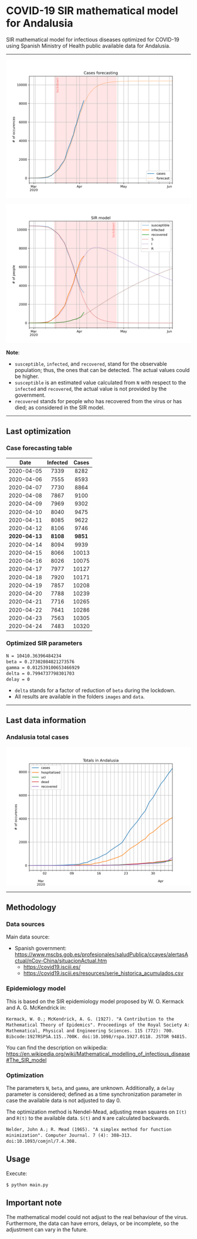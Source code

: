 # COVID-19 SIR mathematical model for Andalusia

SIR mathematical model for infectious diseases optimized for COVID-19 using Spanish Ministry of Health public available data for Andalusia.

-----

![sir-cases](https://github.com/agastalver/sir-covid-19-andalusia/raw/master/images/generated-sir-cases.png "SIR Model Cases")

![sir](https://github.com/agastalver/sir-covid-19-andalusia/raw/master/images/generated-sir.png "SIR Model")

**Note**: 

* `susceptible`, `infected`, and `recovered`, stand for the observable population; thus, the ones that can be detected. The actual values could be higher.
* `susceptible` is an estimated value calculated from `N` with respect to the `infected` and `recovered`, the actual value is not provided by the government.
* `recovered` stands for people who has recovered from the virus or has died; as considered in the SIR model.

-----

## Last optimization

### Case forecasting table

| Date           | Infected | Cases    |
|:--------------:|:--------:|:--------:|
| 2020-04-05     | 7339     | 8282     |
| 2020-04-06     | 7555     | 8593     |
| 2020-04-07     | 7730     | 8864     |
| 2020-04-08     | 7867     | 9100     |
| 2020-04-09     | 7969     | 9302     |
| 2020-04-10     | 8040     | 9475     |
| 2020-04-11     | 8085     | 9622     |
| 2020-04-12     | 8106     | 9746     |
| **2020-04-13** | **8108** | **9851** |
| 2020-04-14     | 8094     | 9939     |
| 2020-04-15     | 8066     | 10013    |
| 2020-04-16     | 8026     | 10075    |
| 2020-04-17     | 7977     | 10127    |
| 2020-04-18     | 7920     | 10171    |
| 2020-04-19     | 7857     | 10208    |
| 2020-04-20     | 7788     | 10239    |
| 2020-04-21     | 7716     | 10265    |
| 2020-04-22     | 7641     | 10286    |
| 2020-04-23     | 7563     | 10305    |
| 2020-04-24     | 7483     | 10320    |

### Optimized SIR parameters

```
N = 10410.36396484234
beta = 0.27302084821273576
gamma = 0.012539100653466929
delta = 0.7994737798301703
delay = 0
```

* `delta` stands for a factor of reduction of `beta` during the lockdown.
* All results are available in the folders `images` and `data`.

-----

## Last data information

### Andalusia total cases

![total](https://github.com/agastalver/sir-covid-19-andalusia/raw/master/images/generated-total.png "Total cases")

-----

## Methodology

### Data sources

Main data source:

* Spanish government: https://www.mscbs.gob.es/profesionales/saludPublica/ccayes/alertasActual/nCov-China/situacionActual.htm
  * https://covid19.isciii.es/
  * https://covid19.isciii.es/resources/serie_historica_acumulados.csv

### Epidemiology model

This is based on the SIR epidemiology model proposed by W. O. Kermack and A. G. McKendrick in:

```
Kermack, W. O.; McKendrick, A. G. (1927). "A Contribution to the Mathematical Theory of Epidemics". Proceedings of the Royal Society A: Mathematical, Physical and Engineering Sciences. 115 (772): 700. Bibcode:1927RSPSA.115..700K. doi:10.1098/rspa.1927.0118. JSTOR 94815.
```

You can find the description on wikipedia: https://en.wikipedia.org/wiki/Mathematical_modelling_of_infectious_disease#The_SIR_model

### Optimization

The parameters `N`, `beta`, and `gamma`, are unknown. Additionally, a `delay` parameter is considered; defined as a time synchronization parameter in case the available data is not adjusted to day 0.

The optimization method is Nendel-Mead, adjusting mean squares on `I(t)` and `R(t)` to the available data. `S(t)` and `N` are calculated backwards.

```
Nelder, John A.; R. Mead (1965). "A simplex method for function minimization". Computer Journal. 7 (4): 308–313. doi:10.1093/comjnl/7.4.308.
```

## Usage

Execute:

```
$ python main.py
```

## Important note

The mathematical model could not adjust to the real behaviour of the virus. Furthermore, the data can have errors, delays, or be incomplete, so the adjustment can vary in the future.
